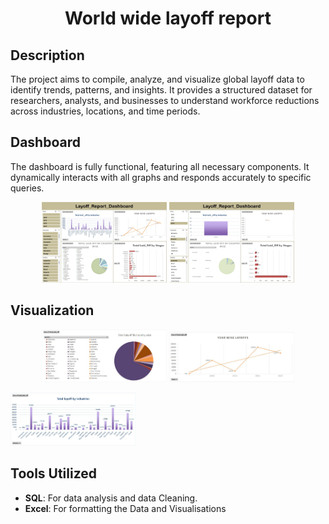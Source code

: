 
<h1 align="center">World wide layoff report</h1>

<!-- Description Section -->
## Description

The project aims to compile, analyze, and visualize global layoff data to identify trends, patterns, and insights. It provides a structured dataset for researchers, analysts, and businesses to understand workforce reductions across industries, locations, and time periods. 

<!-- Dashboard Section with 2 Images -->
## Dashboard

The dashboard is fully functional, featuring all necessary components. It dynamically interacts with all graphs and responds accurately to specific queries.

<p align="center">
  <img src="Images/Dashboard1.jpg" width="200" alt="Image 6">
  <img src="Images/Dashboard2.jpg" width="200" alt="Image 5">
</p>


<!-- Visualization Section with 6 Images -->
## Visualization

<p align="center">
  <img src="Images/Project1.jpg" width="200" alt="Image 1">
  <img src="Images/Project2.jpg" width="200" alt="Image 2">
</p>

<p
  <img src="Images/Project3.jpg" width="200" alt="Image 3">
  <img src="Images/Project4.jpg" width="200" alt="Image 4">
</p>


<!-- Tools Utilized Section -->
## Tools Utilized

- **SQL**: For data analysis and data Cleaning.
- **Excel**: For formatting the Data and Visualisations